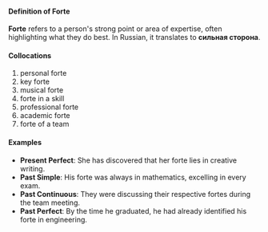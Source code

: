 
#### Definition of Forte

**Forte** refers to a person's strong point or area of expertise, often highlighting what they do best. In Russian, it translates to **сильная сторона**.

#### Collocations

1. personal forte
2. key forte
3. musical forte
4. forte in a skill
5. professional forte
6. academic forte
7. forte of a team

#### Examples

- **Present Perfect**: She has discovered that her forte lies in creative writing.
- **Past Simple**: His forte was always in mathematics, excelling in every exam.
- **Past Continuous**: They were discussing their respective fortes during the team meeting.
- **Past Perfect**: By the time he graduated, he had already identified his forte in engineering.